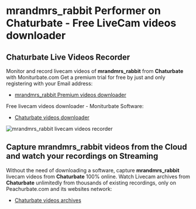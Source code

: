# mrandmrs_rabbit Performer on Chaturbate - Free LiveCam videos downloader

## Chaturbate Live Videos Recorder

Monitor and record livecam videos of **mrandmrs_rabbit** from **Chaturbate** with Moniturbate.com
Get a premium trial for free by just and only registering with your Email address:
* [mrandmrs_rabbit Premium videos downloader](https://moniturbate.com/request-demo-licence-key.html)

Free livecam videos downloader - Moniturbate Software:
* [Chaturbate videos downloader](https://moniturbate.com/moniturbate-download-software.html)

![mrandmrs_rabbit livecam videos recorder](https://peachurnet.com/templates/moniturbate-software.png)


## Capture mrandmrs_rabbit videos from the Cloud and watch your recordings on Streaming

Without the need of downloading a software, capture **mrandmrs_rabbit** livecam videos from **Chaturbate** 100% online.
Watch Livecam archives from **Chaturbate** unlimitedly from thousands of existing recordings, only on Peachurbate.com and its websites network:
* [Chaturbate videos archives](https://peachurnet.com/)